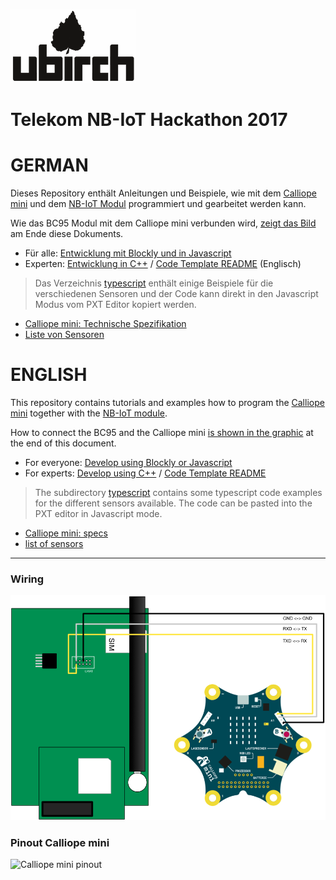 [![ubirch GmbH](files/ubirch.png)](https://ubirch.com)

# Telekom NB-IoT Hackathon 2017

# GERMAN
Dieses Repository enthält Anleitungen und Beispiele, wie mit dem [Calliope mini](https://calliope.cc) und dem [NB-IoT
Modul](http://www.quectel.com/product/bc95.htm) programmiert und gearbeitet werden kann.

Wie das BC95 Modul mit dem Calliope mini verbunden wird, [zeigt das Bild](#wiring) am Ende diese Dokuments.

- Für alle: [Entwicklung mit Blockly und in Javascript](de-pxt-development.md)
- Experten: [Entwicklung in C++](de-cpp-development.md) / [Code Template README](nbiot-cpp-template/README.md) (Englisch)

> Das Verzeichnis [typescript](typescript) enthält einige Beispiele für die verschiedenen Sensoren
> und der Code kann direkt in den Javascript Modus vom PXT Editor kopiert werden.

- [Calliope mini: Technische Spezifikation](https://calliope-mini.github.io/)
- [Liste von Sensoren](sensors.md)

# ENGLISH

This repository contains tutorials and examples how to program the [Calliope mini](https://calliope.cc)  together
with the [NB-IoT module](http://www.quectel.com/product/bc95.htm).

How to connect the BC95 and the Calliope mini [is shown in the graphic](#wiring) at the end of this document.

- For everyone: [Develop using Blockly or Javascript](en-pxt-development.md)
- For experts: [Develop using C++](en-cpp-development.md) / [Code Template README](nbiot-cpp-template/README.md)

> The subdirectory [typescript](typescript) contains some typescript code examples for the different sensors
> available. The code can be pasted into the PXT editor in Javascript mode. 

- [Calliope mini: specs](https://calliope-mini.github.io/)
- [list of sensors](sensors.md)

----

### Wiring

![BC95 - Calliope mini wiring](files/wiring.png)

### Pinout Calliope mini

![Calliope mini pinout](https://calliope-mini.github.io/assets/v10/img/Calliope_mini_1.0_pinout_fin.jpg)
